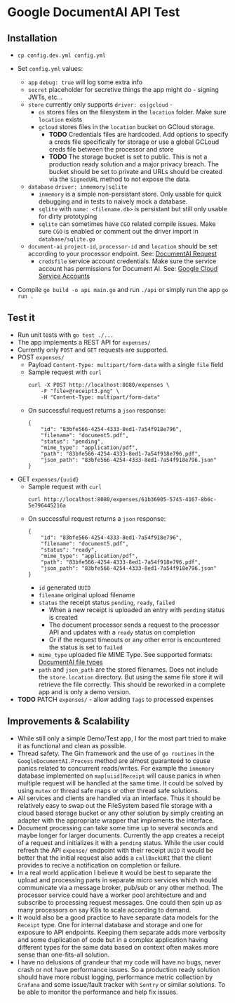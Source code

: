 # Google DocumentAI API Test

## Installation
* `cp config.dev.yml config.yml`
* Set `config.yml` values:
    * `app` `debug: true` will log some extra info
    * `secret` placeholder for secretive things the app might do - signing JWTs, etc...
    * `store` currently only supports `driver: os|gcloud` -
        * `os` stores files on the filesystem in the `location` folder. Make sure `location` exists
        * `gcloud` stores files in the `location` bucket on GCloud storage.
            * **TODO** Credentials files are hardcoded. Add options to specify a creds file specifically for storage or use a global GCLoud creds file between the processor and store
            * **TODO** The storage bucket is set to public. This is not a production ready solution and a major privacy breach. The bucket should be set to private and URLs should be created via the `SignedURL` method to not expose the data.
    * `database` `driver: inmemory|sqlite`
        * `inmemory` is a simple non-persistant store. Only usable for quick debugging and in tests to naively mock a database.
        * `sqlite` with `name: <filename.db>` is persistant but still only usable for dirty prototyping
        * `sqlite` can sometimes have `CGO` related compile issues. Make sure `CGO` is enabled or comment out the driver import in `database/sqlite.go`
    * `document-ai` `project-id`, `processor-id` and `location` should be set according to your processor endpoint. See: [DocumentAI Request](https://cloud.google.com/document-ai/docs/send-request#curl)
        * `credsfile` service account credentials. Make sure the service account has permissions for Document AI. See: [Google Cloud Service Accounts](https://developers.google.com/workspace/guides/create-credentials#service-account)

* Compile `go build -o api main.go` and run `./api` or simply run the app `go run .`

## Test it
* Run unit tests with `go test ./...`
* The app implements a REST API for `expenses/`
* Currently only `POST` and `GET` requests are supported.
* POST `expenses/`
    * Payload `Content-Type: multipart/form-data` with a single `file` field
    * Sample request with `curl`
        ```
        curl -X POST http://localhost:8080/expenses \
            -F "file=@receipt3.png" \
            -H "Content-Type: multipart/form-data"
        ```
    * On successful request returns a `json` response:
        ```
        {
            "id": "83bfe566-4254-4333-8ed1-7a54f918e796",
            "filename": "document5.pdf",
            "status": "pending",
            "mime_type": "application/pdf",
            "path": "83bfe566-4254-4333-8ed1-7a54f918e796.pdf",
            "json_path": "83bfe566-4254-4333-8ed1-7a54f918e796.json"
        }
        ```
* GET `expenses/{uuid}`
    * Sample request with `curl`
        ```
        curl http://localhost:8080/expenses/61b36905-5745-4167-8b6c-5e796445216a
        
        ```
    * On successful request returns a `json` response:
        ```
        {
            "id": "83bfe566-4254-4333-8ed1-7a54f918e796",
            "filename": "document5.pdf",
            "status": "ready",
            "mime_type": "application/pdf",
            "path": "83bfe566-4254-4333-8ed1-7a54f918e796.pdf",
            "json_path": "83bfe566-4254-4333-8ed1-7a54f918e796.json"
        }
        ```
        * `id` generated `UUID`
        * `filename` original upload filename
        * `status` the receipt status `pending`, `ready`, `failed`
            * When a new receipt is uploaded an entry with `pending` status is created
            * The document processor sends a request to the processor API and updates with a `ready` status on completion
            * Or if the request timeouts or any other error is encountered the status is set to `failed`
        * `mime_type` uploaded file MIME Type. See supported formats: [DocumentAI file types](https://cloud.google.com/document-ai/docs/file-types)
        * `path` and `json_path` are the stored filenames. Does not include the `store.location` directory. But using the same file store it will retrieve the file correctly. This should be reworked in a complete app and is only a demo version.
* **TODO** PATCH `expenses/` - allow adding `Tags` to processed expenses
    
## Improvements & Scalability
* While still only a simple Demo/Test app, I for the most part tried to make it as functional and clean as possible.
* Thread safety. The Gin framework and the use of `go routines` in the `GoogleDocumentAI.Process` method are almost guaranteed to cause panics related to concurrent reads/writes. For example the `inmemory` database implemented on `map[uiid]Receipt` will cause panics in when multiple request will be handled at the same time. It could be solved by using `mutex` or thread safe maps or other thread safe solutions.
* All services and clients are handled via an interface. Thus it should be relatively easy to swap out the FileSystem based file storage with a cloud based storage bucket or any other solution by simply creating an adapter with the appropriate wrapper that implements the interface.
* Document processing can take some time up to several seconds and maybe longer for larger documents. Currently the app creates a receipt of a request and initializes it with a `pending` status. While the user could refresh the API `expense/` endpoint with their receipt `UUID` it would be better that the initial request also adds a `callBackURI` that the client provides to recive a notification on completion or failure.
* In a real world application I believe it would be best to separate the upload and processing parts in separate micro services which would communicate via a message broker, pub/sub or any other method. The processor service could have a worker pool architecture and and subscribe to processing request messages. One could then spin up as many processors on say K8s to scale according to demand.
* It would also be a good practice to have separate data models for the `Receipt` type. One for internal database and storage and one for exposure to API endpoints. Keeping them separate adds more verbosity and some duplication of code but in a complex application having different types for the same data based on context often makes more sense than one-fits-all solution.
* I have no delusions of grandeur that my code will have no bugs, never crash or not have performance issues. So a production ready solution should have more robust logging, performance metric collection by `Grafana` and some issue/fault tracker with `Sentry` or similar solutions. To be able to monitor the performance and help fix issues.
    